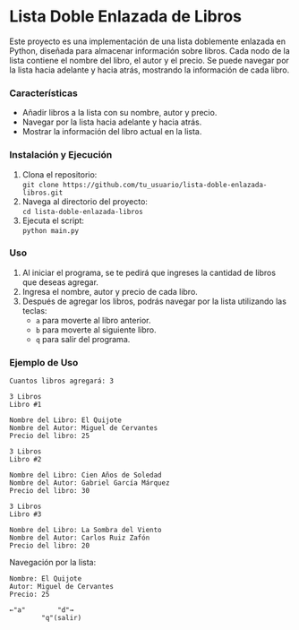 # **Lista Doble Enlazada de Libros**

Este proyecto es una implementación de una lista doblemente enlazada en Python, diseñada para almacenar información sobre libros. Cada nodo de la lista contiene el nombre del libro, el autor y el precio. Se puede navegar por la lista hacia adelante y hacia atrás, mostrando la información de cada libro.

### Características
* Añadir libros a la lista con su nombre, autor y precio.
* Navegar por la lista hacia adelante y hacia atrás.
* Mostrar la información del libro actual en la lista.

### Instalación y Ejecución

1. Clona el repositorio: \
   `git clone https://github.com/tu_usuario/lista-doble-enlazada-libros.git`
3. Navega al directorio del proyecto: \
   `cd lista-doble-enlazada-libros`
5. Ejecuta el script: \
   `python main.py`

### Uso
1. Al iniciar el programa, se te pedirá que ingreses la cantidad de libros que deseas agregar.
2. Ingresa el nombre, autor y precio de cada libro.
3. Después de agregar los libros, podrás navegar por la lista utilizando las teclas:
   * `a` para moverte al libro anterior.
   * `b` para moverte al siguiente libro.
   * `q` para salir del programa.
  
### Ejemplo de Uso
```
Cuantos libros agregará: 3

3 Libros
Libro #1

Nombre del Libro: El Quijote
Nombre del Autor: Miguel de Cervantes
Precio del libro: 25

3 Libros
Libro #2

Nombre del Libro: Cien Años de Soledad
Nombre del Autor: Gabriel García Márquez
Precio del libro: 30

3 Libros
Libro #3

Nombre del Libro: La Sombra del Viento
Nombre del Autor: Carlos Ruiz Zafón
Precio del libro: 20
```
Navegación por la lista:
```
Nombre: El Quijote
Autor: Miguel de Cervantes
Precio: 25

←"a"        "d"→
        "q"(salir)
```
